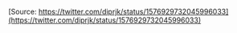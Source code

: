 [Source: https://twitter.com/diprjk/status/1576929732045996033](https://twitter.com/diprjk/status/1576929732045996033)